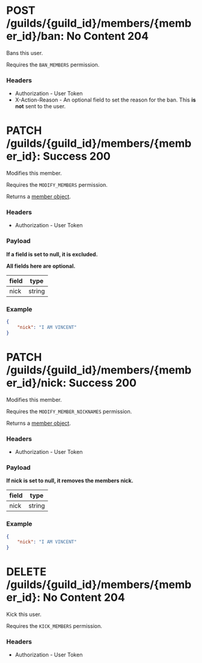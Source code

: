 # POST /guilds/{guild_id}/members/{member_id}/ban: No Content 204
Bans this user.

Requires the `BAN_MEMBERS` permission.

### Headers

* Authorization - User Token
* X-Action-Reason - An optional field to set the reason for the ban. This **is not** sent to the user.

# PATCH /guilds/{guild_id}/members/{member_id}: Success 200
Modifies this member.

Requires the `MODIFY_MEMBERS` permission.

Returns a [member object](../../objects/guild.md#member-object).

### Headers

* Authorization - User Token

### Payload

**If a field is set to null, it is excluded.**

**All fields here are optional.**

| field | type      |
| ----- | --------- |
| nick  | string    |

### Example

```json
{
    "nick": "I AM VINCENT"
}
```

# PATCH /guilds/{guild_id}/members/{member_id}/nick: Success 200
Modifies this member.

Requires the `MODIFY_MEMBER_NICKNAMES` permission.

Returns a [member object](../../objects/guild.md#member-object).

### Headers

* Authorization - User Token

### Payload

**If nick is set to null, it removes the members nick.**

| field | type      |
| ----- | --------- |
| nick  | string    |

### Example

```json
{
    "nick": "I AM VINCENT"
}
```

# DELETE /guilds/{guild_id}/members/{member_id}: No Content 204
Kick this user.

Requires the `KICK_MEMBERS` permission.

### Headers

* Authorization - User Token
